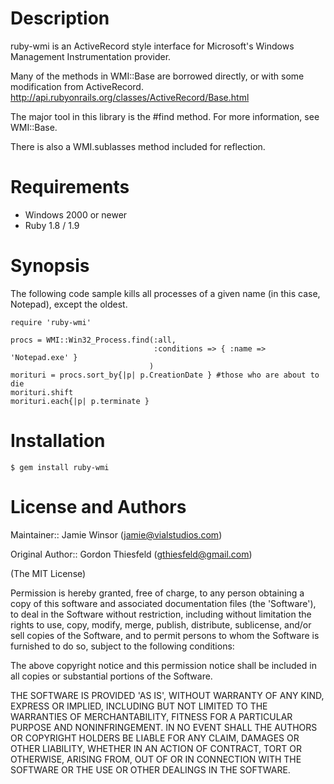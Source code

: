 # Description

ruby-wmi is an ActiveRecord style interface for Microsoft's Windows
Management Instrumentation provider.

Many of the methods in WMI::Base are borrowed directly, or with some
modification from ActiveRecord.
  http://api.rubyonrails.org/classes/ActiveRecord/Base.html

The major tool in this library is the #find method.  For more
information, see WMI::Base.

There is also a WMI.sublasses method included for reflection.

# Requirements

* Windows 2000 or newer
* Ruby 1.8 / 1.9

# Synopsis

The following code sample kills all processes of a given name 
(in this case, Notepad), except the oldest.

    require 'ruby-wmi'

    procs = WMI::Win32_Process.find(:all,
                                    :conditions => { :name => 'Notepad.exe' }
                                   )
    morituri = procs.sort_by{|p| p.CreationDate } #those who are about to die
    morituri.shift
    morituri.each{|p| p.terminate }

# Installation

    $ gem install ruby-wmi

# License and Authors

Maintainer:: Jamie Winsor (<jamie@vialstudios.com>)

Original Author:: Gordon Thiesfeld (<gthiesfeld@gmail.com>)

(The MIT License)

Permission is hereby granted, free of charge, to any person obtaining
a copy of this software and associated documentation files (the
'Software'), to deal in the Software without restriction, including
without limitation the rights to use, copy, modify, merge, publish,
distribute, sublicense, and/or sell copies of the Software, and to
permit persons to whom the Software is furnished to do so, subject to
the following conditions:

The above copyright notice and this permission notice shall be
included in all copies or substantial portions of the Software.

THE SOFTWARE IS PROVIDED 'AS IS', WITHOUT WARRANTY OF ANY KIND,
EXPRESS OR IMPLIED, INCLUDING BUT NOT LIMITED TO THE WARRANTIES OF
MERCHANTABILITY, FITNESS FOR A PARTICULAR PURPOSE AND NONINFRINGEMENT.
IN NO EVENT SHALL THE AUTHORS OR COPYRIGHT HOLDERS BE LIABLE FOR ANY
CLAIM, DAMAGES OR OTHER LIABILITY, WHETHER IN AN ACTION OF CONTRACT,
TORT OR OTHERWISE, ARISING FROM, OUT OF OR IN CONNECTION WITH THE
SOFTWARE OR THE USE OR OTHER DEALINGS IN THE SOFTWARE.
